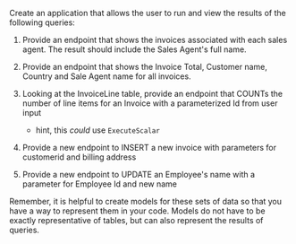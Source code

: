 Create an application that allows the user to run and view the results of the following queries: 

1. Provide an endpoint that shows the invoices associated with each sales agent. The result should include the Sales Agent's full name.
1. Provide an endpoint that shows the Invoice Total, Customer name, Country and Sale Agent name for all invoices.
1. Looking at the InvoiceLine table, provide an endpoint that COUNTs the number of line items for an Invoice with a parameterized Id from user input
    
    - hint, this _could_ use `ExecuteScalar`

1. Provide a new endpoint to INSERT a new invoice with parameters for customerid and billing address
1. Provide a new endpoint to UPDATE an Employee's name with a parameter for Employee Id and new name

Remember, it is helpful to create models for these sets of data so that you have a way to represent them in your code.  Models do not have to be exactly representative of tables, but can also represent the results of queries.
